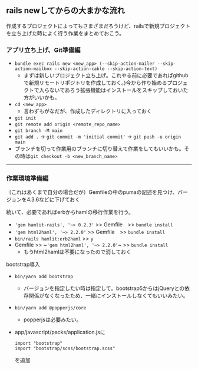 ## rails newしてからの大まかな流れ

作成するプロジェクトによってもさまざまだろうけど、railsで新規プロジェクトを立ち上げた時によく行う作業をまとめておこう。

### アプリ立ち上げ、Git準備編

- `bundle exec rails new <new_app> (--skip-action-mailer --skip-action-mailbox --skip-action-cable --skip-action-text)`
  - まずは新しいプロジェクト立ち上げ。これやる前に必要であればgithubで新規リモートリポジトリを作成しておく。)今から作り始めるプロジェクトで入らないであろう拡張機能はインストールをスキップしておいた方がいいかも。
- `cd <new_app>`
  - 言わずもがなだが、作成したディレクトリに入っておく
- `git init`
- `git remote add origin <remote_repo_name>`
- `git branch -M main`
- `git add .` → `git commit -m 'initial commit'` → `git push -u origin main`
- ブランチを切って作業用のブランチに切り替えて作業をしてもいいかも。その時は`git checkout -b <new_branch_name>`

---
### 作業環境準備編
（これはあくまで自分の場合だが）Gemfileの中のpumaの記述を見つけ、バージョンを4.3.6などに下げておく

続いて、必要であればerbからhamlの移行作業を行う。
- `'gem hamlit-rails', '~> 0.2.3'` >> Gemfile　>> `bundle install`
- `'gem html2haml', '~> 2.2.0'` >> Gemfile　>> `bundle install`
- `bin/rails hamlit:erb2haml` >> `y` 
- Gemfile >> ~`'gem html2haml', '~> 2.2.0'`~ >> `bundle install`
  - もうhtml2hamlは不要になったので消しておく

bootstrap導入

- `bin/yarn add bootstrap`
  - バージョンを指定したい時は指定して。bootstrap5からはjQueryとの依存関係がなくなったため、一緒にインストールしなくてもいいみたい。
- `bin/yarn add @popperjs/core`
  - popperjsは必要みたい。

- app/javascript/packs/application.jsに
  ```
  import "bootstrap"
  import "bootstrap/scss/bootstrap.scss"
  ```
  を追加


